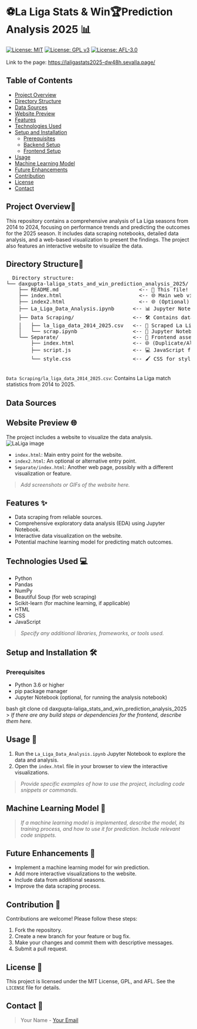 # ⚽La Liga Stats & Win🏆Prediction Analysis 2025 📊

[![License: MIT](https://img.shields.io/badge/License-MIT-yellow.svg)](https://opensource.org/licenses/MIT)
[![License: GPL v3](https://img.shields.io/badge/License-GPLv3-blue.svg)](https://www.gnu.org/licenses/gpl-3.0)
[![License: AFL-3.0](https://img.shields.io/badge/License-AFL--3.0-blue.svg)](https://opensource.org/licenses/AFL-3.0)
<br>
<br>
Link to the page: https://laligastats2025-dw48h.sevalla.page/

## Table of Contents
- [Project Overview](#project-overview)
- [Directory Structure](#directory-structure)
- [Data Sources](#data-sources)
- [Website Preview](#website-preview)
- [Features](#features)
- [Technologies Used](#technologies-used)
- [Setup and Installation](#setup-and-installation)
  - [Prerequisites](#prerequisites)
  - [Backend Setup](#backend-setup)
  - [Frontend Setup](#frontend-setup)
- [Usage](#usage)
- [Machine Learning Model](#machine-learning-model)
- [Future Enhancements](#future-enhancements)
- [Contribution](#contribution)
- [License](#license)
- [Contact](#contact)


## Project Overview📝
This repository contains a comprehensive analysis of La Liga seasons from 2014 to 2024, focusing on performance trends and predicting the outcomes for the 2025 season. It includes data scraping notebooks, detailed data analysis, and a web-based visualization to present the findings. The project also features an interactive website to visualize the data.

## Directory Structure📂
<pre>
  Directory structure:
└── daxgupta-laliga_stats_and_win_prediction_analysis_2025/
    ├── README.md                          <-- 📄 This file!
    ├── index.html                         <-- 🌐 Main web visualization page
    ├── index2.html                        <-- 🌐 (Optional) Another HTML page, perhaps for different visualizations/analysis
    ├── La_Liga_Data_Analysis.ipynb      <-- 📊 Jupyter Notebook for data analysis and predictions
    ├── Data Scraping/                   <-- 🛠️ Contains data scraping tools
    │   ├── la_liga_data_2014_2025.csv   <-- 💾 Scraped La Liga data
    │   └── scrap.ipynb                  <-- 🐍 Jupyter Notebook for data scraping
    └── Separate/                        <-- 🎨 Frontend assets for the main visualization
        ├── index.html                   <-- 🌐 (Duplicate/Alternative) HTML for the web app
        ├── script.js                    <-- 💻 JavaScript for interactive charts and background
        └── style.css                    <-- 🖌️ CSS for styling the web application

</pre>
`Data Scraping/la_liga_data_2014_2025.csv`: Contains La Liga match statistics from 2014 to 2025.

## Data Sources


## Website Preview 🌐
The project includes a website to visualize the data analysis.
![LaLiga image](https://github.com/user-attachments/assets/036ba099-3ab0-4c8b-8d60-f73eb85b7717)

-   `index.html`: Main entry point for the website.
-   `index2.html`: An optional or alternative entry point.
-   `Separate/index.html`: Another web page, possibly with a different visualization or feature.
> *Add screenshots or GIFs of the website here.*

## Features ✨
-   Data scraping from reliable sources.
-   Comprehensive exploratory data analysis (EDA) using Jupyter Notebook.
-   Interactive data visualization on the website.
-   Potential machine learning model for predicting match outcomes.

## Technologies Used 💻
-   Python
-   Pandas
-   NumPy
-   Beautiful Soup (for web scraping)
-   Scikit-learn (for machine learning, if applicable)
-   HTML
-   CSS
-   JavaScript

> *Specify any additional libraries, frameworks, or tools used.*

## Setup and Installation 🛠️

### Prerequisites
-   Python 3.6 or higher
-   pip package manager
-   Jupyter Notebook (optional, for running the analysis notebook)

bash
    git clone <repository-url>
    cd daxgupta-laliga_stats_and_win_prediction_analysis_2025
    > *If there are any build steps or dependencies for the frontend, describe them here.*

## Usage 🚀
1.  Run the `La_Liga_Data_Analysis.ipynb` Jupyter Notebook to explore the data and analysis.
2.  Open the `index.html` file in your browser to view the interactive visualizations.

> *Provide specific examples of how to use the project, including code snippets or commands.*

## Machine Learning Model 🤖
> *If a machine learning model is implemented, describe the model, its training process, and how to use it for prediction. Include relevant code snippets.*

## Future Enhancements 🔮
-   Implement a machine learning model for win prediction.
-   Add more interactive visualizations to the website.
-   Include data from additional seasons.
-   Improve the data scraping process.

## Contribution 🤝
Contributions are welcome! Please follow these steps:
1.  Fork the repository.
2.  Create a new branch for your feature or bug fix.
3.  Make your changes and commit them with descriptive messages.
4.  Submit a pull request.

## License 📜
This project is licensed under the MIT License, GPL, and AFL. See the `LICENSE` file for details.

## Contact 📧
> Your Name - [Your Email](mailto:your.email@example.com)
